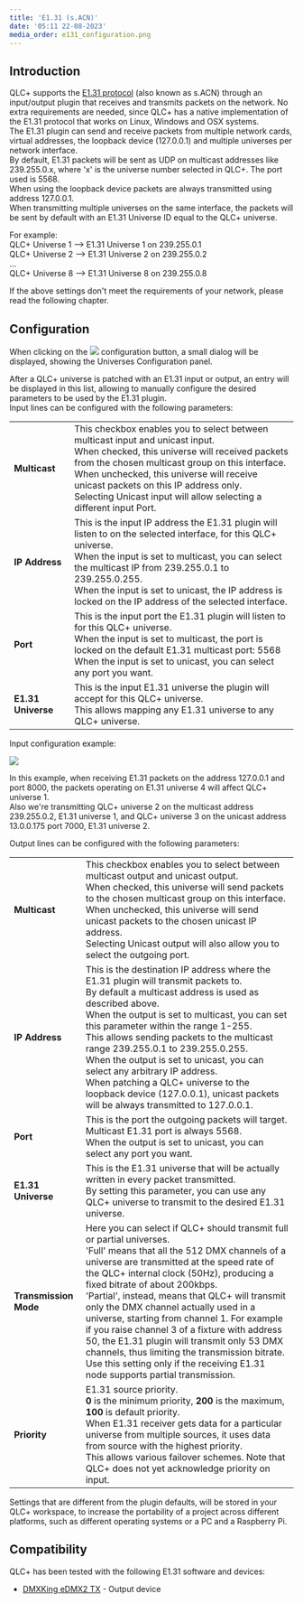 ```yaml
---
title: 'E1.31 (s.ACN)'
date: '05:11 22-08-2023'
media_order: e131_configuration.png
---
```


Introduction
------------

QLC+ supports the [E1.31 protocol](https://wiki.openlighting.org/index.php/E1.31) (also known as s.ACN) through an input/output plugin that receives and transmits packets on the network.
No extra requirements are needed, since QLC+ has a native implementation of the E1.31 protocol that works on Linux, Windows and OSX systems.  
The E1.31 plugin can send and receive packets from multiple network cards, virtual addresses, the loopback device (127.0.0.1) and multiple universes per network interface.  
By default, E1.31 packets will be sent as UDP on multicast addresses like 239.255.0.x, where 'x' is the universe number selected in QLC+. The port used is 5568.  
When using the loopback device packets are always transmitted using address 127.0.0.1.  
When transmitting multiple universes on the same interface, the packets will be sent by default with an E1.31 Universe ID equal to the QLC+ universe.  
  
For example:  
QLC+ Universe 1 --> E1.31 Universe 1 on 239.255.0.1  
QLC+ Universe 2 --> E1.31 Universe 2 on 239.255.0.2  
...  
QLC+ Universe 8 --> E1.31 Universe 8 on 239.255.0.8  
  
If the above settings don't meet the requirements of your network, please read the following chapter.

Configuration
-------------

When clicking on the ![](/basics/configure.png) configuration button, a small dialog will be displayed, showing the Universes Configuration panel.  
  
After a QLC+ universe is patched with an E1.31 input or output, an entry will be displayed in this list, allowing to manually configure the desired parameters to be used by the E1.31 plugin.  
Input lines can be configured with the following parameters:  

|     |     |
| --- | --- |
| **Multicast** | This checkbox enables you to select between multicast input and unicast input.  <br>When checked, this universe will received packets from the chosen multicast group on this interface.  <br>When unchecked, this universe will receive unicast packets on this IP address only.  <br>Selecting Unicast input will allow selecting a different input Port. |
| **IP Address** | This is the input IP address the E1.31 plugin will listen to on the selected interface, for this QLC+ universe.  <br>When the input is set to multicast, you can select the multicast IP from 239.255.0.1 to 239.255.0.255.  <br>When the input is set to unicast, the IP address is locked on the IP address of the selected interface. |
| **Port** | This is the input port the E1.31 plugin will listen to for this QLC+ universe.  <br>When the input is set to multicast, the port is locked on the default E1.31 multicast port: 5568  <br>When the input is set to unicast, you can select any port you want. |
| **E1.31 Universe** | This is the input E1.31 universe the plugin will accept for this QLC+ universe.  <br>This allows mapping any E1.31 universe to any QLC+ universe. |

  
Input configuration example:

![](e131_configuration.png)

In this example, when receiving E1.31 packets on the address 127.0.0.1 and port 8000, the packets operating on E1.31 universe 4 will affect QLC+ universe 1.  
Also we're transmitting QLC+ universe 2 on the multicast address 239.255.0.2, E1.31 universe 1, and QLC+ universe 3 on the unicast address 13.0.0.175 port 7000, E1.31 universe 2.  
  
Output lines can be configured with the following parameters:  

|     |     |
| --- | --- |
| **Multicast** | This checkbox enables you to select between multicast output and unicast output.  <br>When checked, this universe will send packets to the chosen multicast group on this interface.  <br>When unchecked, this universe will send unicast packets to the chosen unicast IP address.  <br>Selecting Unicast output will also allow you to select the outgoing port. |
| **IP Address** | This is the destination IP address where the E1.31 plugin will transmit packets to.  <br>By default a multicast address is used as described above.  <br>When the output is set to multicast, you can set this parameter within the range 1-255.  <br>This allows sending packets to the multicast range 239.255.0.1 to 239.255.0.255.  <br>When the output is set to unicast, you can select any arbitrary IP address.  <br>When patching a QLC+ universe to the loopback device (127.0.0.1), unicast packets will be always transmitted to 127.0.0.1. |
| **Port** | This is the port the outgoing packets will target.  <br>Multicast E1.31 port is always 5568.  <br>When the output is set to unicast, you can select any port you want. |
| **E1.31 Universe** | This is the E1.31 universe that will be actually written in every packet transmitted.  <br>By setting this parameter, you can use any QLC+ universe to transmit to the desired E1.31 universe. |
| **Transmission Mode** | Here you can select if QLC+ should transmit full or partial universes.  <br>'Full' means that all the 512 DMX channels of a universe are transmitted at the speed rate of the QLC+ internal clock (50Hz), producing a fixed bitrate of about 200kbps.  <br>'Partial', instead, means that QLC+ will transmit only the DMX channel actually used in a universe, starting from channel 1. For example if you raise channel 3 of a fixture with address 50, the E1.31 plugin will transmit only 53 DMX channels, thus limiting the transmission bitrate.  <br>Use this setting only if the receiving E1.31 node supports partial transmission. |
| **Priority** | E1.31 source priority.  <br>**0** is the minimum priority, **200** is the maximum, **100** is default priority.  <br>When E1.31 receiver gets data for a particular universe from multiple sources, it uses data from source with the highest priority.  <br>This allows various failover schemes. Note that QLC+ does not yet acknowledge priority on input. |

  
Settings that are different from the plugin defaults, will be stored in your QLC+ workspace, to increase the portability of a project across different platforms, such as different operating systems or a PC and a Raspberry Pi.

Compatibility
-------------

QLC+ has been tested with the following E1.31 software and devices:

* [DMXKing eDMX2 TX](https://web.archive.org/web/20160103204133/https://dmxking.com/artnetsacn/edmx2-tx-rdm) \- Output device